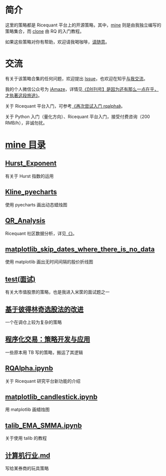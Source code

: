 # 简介

这里的策略都是 Ricequant 平台上的开源策略，其中，[mine](https://github.com/ipreacher/Ricequant/tree/master/mine) 则是由我独立编写的策略集合，而 [clone](https://github.com/ipreacher/Ricequant/tree/master/clone) 由 RQ 的入门教程。

如果这些策略对你有帮助，欢迎请我喝咖啡，[请随意](https://ipreacher.github.io/donate/)。

# 交流

有关于该策略合集的任何问题，欢迎提出 [Issue](https://github.com/ipreacher/Ricequant/issues)，也欢迎在知乎[与我交流](https://www.zhihu.com/people/ipreacher/activities)。

我的个人微信公众号为 [iAmaze](https://ipreacher.github.io/iAmaze/)，详情见[《【创刊号】是因为还有那么一点在乎，才执著这段旅途》](https://ipreacher.github.io/2017/initialIssue/)。

关于 Ricequant 平台入门，可参考[《再次尝试入门 rqalpha》](https://ipreacher.github.io/2017/rqalpha/)。

关于 Python 入门（量化方向）、Ricequant 平台入门，接受付费咨询（200 RMB/h），非诚勿扰。

# [mine 目录](https://github.com/ipreacher/Ricequant/tree/master/mine)

## [Hurst_Exponent](https://github.com/ipreacher/Ricequant/tree/master/mine/Hurst_Exponent)

有关于 Hurst 指数的运用

## [Kline_pyecharts](https://github.com/ipreacher/Ricequant/tree/master/mine/Kline_pyecharts)

使用 pyecharts 画出动态蜡烛图

## [QR_Analysis](https://github.com/ipreacher/Ricequant/tree/master/mine/QR_Analysis)

Ricequant 社区数据分析，详见[《》]()。

## [matplotlib_skip_dates_where_there_is_no_data](https://github.com/ipreacher/Ricequant/tree/master/mine/matplotlib_skip_dates_where_there_is_no_data%20)

使用 matplotlib 画出无时间间隔的股价折线图

## [test(面试)](https://github.com/ipreacher/Ricequant/tree/master/mine/test(%E9%9D%A2%E8%AF%95))

有关大市值股票的策略，也是我进入米筐的面试题之一

## [基于彼得林奇选股法的改进](https://github.com/ipreacher/Ricequant/tree/master/mine/%E5%9F%BA%E4%BA%8E%E5%BD%BC%E5%BE%97%E6%9E%97%E5%A5%87%E9%80%89%E8%82%A1%E6%B3%95%E7%9A%84%E6%94%B9%E8%BF%9B)

一个在调仓上较为复杂的策略

## [程序化交易：策略开发与应用](https://github.com/ipreacher/Ricequant/tree/master/mine/%E7%A8%8B%E5%BA%8F%E5%8C%96%E4%BA%A4%E6%98%93%EF%BC%9A%E7%AD%96%E7%95%A5%E5%BC%80%E5%8F%91%E4%B8%8E%E5%BA%94%E7%94%A8)

一些原本用 TB 写的策略，搬运了其逻辑

## [RQAlpha.ipynb](https://github.com/ipreacher/Ricequant/blob/master/mine/RQAlpha.ipynb)

关于 Ricequant 研究平台新功能的介绍

## [matplotlib_candlestick.ipynb](https://github.com/ipreacher/Ricequant/blob/master/mine/matplotlib_candlestick.ipynb)

用 matplotlib 画蜡烛图

## [talib_EMA_SMMA.ipynb](https://github.com/ipreacher/Ricequant/blob/master/mine/talib_EMA_SMMA.ipynb)

关于使用 talib 的教程

## [计算机行业.md](https://github.com/ipreacher/Ricequant/blob/master/mine/%E8%AE%A1%E7%AE%97%E6%9C%BA%E8%A1%8C%E4%B8%9A.md)

写给某券商的玩具策略